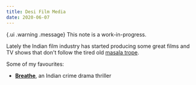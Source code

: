```yaml
---
title: Desi Film Media
date: 2020-06-07
---
```


{.ui .warning .message}
This note is a work-in-progress.

Lately the Indian film industry has started producing some great films and TV shows that don't follow the tired old [masala trope](https://en.wikipedia.org/wiki/Masala_film). 

Some of my favourites:

* [**Breathe**](https://www.imdb.com/title/tt6466208/), an Indian crime drama thriller
